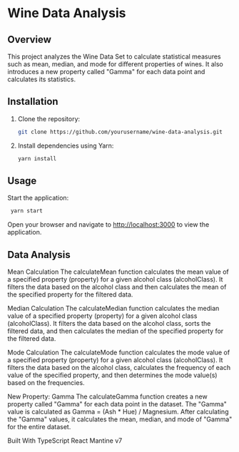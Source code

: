 # Wine Data Analysis

## Overview

This project analyzes the Wine Data Set to calculate statistical measures such as mean, median, and mode for different properties of wines. It also introduces a new property called "Gamma" for each data point and calculates its statistics.

## Installation

1. Clone the repository:

   ```bash
   git clone https://github.com/yourusername/wine-data-analysis.git
   ```

2. Install dependencies using Yarn:

   ```bash
   yarn install
   ```

## Usage

Start the application:

```bash
 yarn start
```

Open your browser and navigate to <http://localhost:3000> to view the application.

## Data Analysis

Mean Calculation
The calculateMean function calculates the mean value of a specified property (property) for a given alcohol class (alcoholClass). It filters the data based on the alcohol class and then calculates the mean of the specified property for the filtered data.

Median Calculation
The calculateMedian function calculates the median value of a specified property (property) for a given alcohol class (alcoholClass). It filters the data based on the alcohol class, sorts the filtered data, and then calculates the median of the specified property for the filtered data.

Mode Calculation
The calculateMode function calculates the mode value of a specified property (property) for a given alcohol class (alcoholClass). It filters the data based on the alcohol class, calculates the frequency of each value of the specified property, and then determines the mode value(s) based on the frequencies.

New Property: Gamma
The calculateGamma function creates a new property called "Gamma" for each data point in the dataset. The "Gamma" value is calculated as Gamma = (Ash \* Hue) / Magnesium. After calculating the "Gamma" values, it calculates the mean, median, and mode of "Gamma" for the entire dataset.

Built With
TypeScript
React
Mantine v7
 